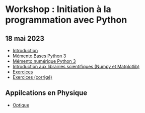 # Workshop : Initiation à la programmation avec Python

## 18 mai 2023
* [Introduction]()
* [Mémento Bases Python 3](https://github.com/CodeTunisia/Python-IPEIEM/raw/main/jour1/mementopython3.pdf)
* [Mémento numérique Python 3](https://github.com/CodeTunisia/Python-IPEIEM/raw/main/jour1/Memento_matplotlib_numpy.pdf)
* [Introduction aux librairies scientifiques (Numpy et Matplotlib)](https://colab.research.google.com/github/CodeTunisia/Python-IPEIEM/blob/main/jour2/numpy%26matplotlib.ipynb)
* [Exercices](https://colab.research.google.com/github/CodeTunisia/Python-IPEIEM/blob/main/jour2/Exercices.ipynb)
* [Exercices (corrigé)]()

## Appilcations en Physique
* [Optique](https://colab.research.google.com/github/CodeTunisia/Python-IPEIEM/blob/main/jour2/optique/optique.ipynb)
